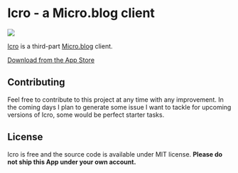 # Icro - a Micro.blog client

![](https://hartl.co/apps/icro/assets/images/icro-on-iphone.png)

[Icro](https://hartl.co/apps/icro/index.html) is a third-part [Micro.blog](https://micro.blog) client.

[Download from the App Store](https://itunes.apple.com/us/app/icro/id1375296597?ls=1&mt=8)

## Contributing

Feel free to contribute to this project at any time with any improvement. In the coming days I plan to generate some issue I want to tackle for upcoming versions of Icro, some would be perfect starter tasks.

## License

Icro is free and the source code is available under MIT license. **Please do not ship this App under your own account.**